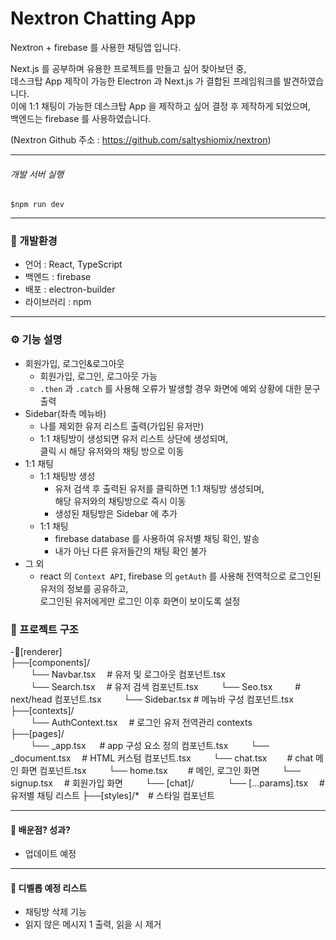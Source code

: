 # Nextron Chatting App

Nextron + firebase 를 사용한 채팅앱 입니다.

Next.js 를 공부하며 유용한 프로젝트를 만들고 싶어 찾아보던 중,  
데스크탑 App 제작이 가능한 Electron 과 Next.js 가 결합된 프레임워크를 발견하였습니다.  
이에 1:1 채팅이 가능한 데스크탑 App 을 제작하고 싶어 결정 후 제작하게 되었으며,  
백엔드는 firebase 를 사용하였습니다.

(Nextron Github 주소 : https://github.com/saltyshiomix/nextron)

---

###### 개발 서버 실행

```
$npm run dev
```

---

### 🚀 개발환경

- 언어 : React, TypeScript
- 백엔드 : firebase
- 배포 : electron-builder
- 라이브러리 : npm

---

### ⚙️ 기능 설명

- 회원가입, 로그인&로그아웃
  - 회원가입, 로그인, 로그아웃 가능
  - `.then` 과 `.catch` 를 사용해 오류가 발생할 경우 화면에 예외 상황에 대한 문구 출력
- Sidebar(좌측 메뉴바)
  - 나를 제외한 유저 리스트 출력(가입된 유저만)
  - 1:1 채팅방이 생성되면 유저 리스트 상단에 생성되며,  
    클릭 시 해당 유저와의 채팅 방으로 이동
- 1:1 채팅
  - 1:1 채팅방 생성
    - 유저 검색 후 출력된 유저를 클릭하면 1:1 채팅방 생성되며,  
      해당 유저와의 채팅방으로 즉시 이동
    - 생성된 채팅방은 Sidebar 에 추가
  - 1:1 채팅
    - firebase database 를 사용하여 유저별 채팅 확인, 발송
    - 내가 아닌 다른 유저들간의 채팅 확인 불가
- 그 외
  - react 의 `Context API`, firebase 의 `getAuth` 를 사용해 전역적으로 로그인된 유저의 정보를 공유하고,  
    로그인된 유저에게만 로그인 이후 화면이 보이도록 설정

### 📝 프로젝트 구조

-📂[renderer]  
├──[components]/  
　　 └── Navbar.tsx 　# 유저 및 로그아웃 컴포넌트.tsx  
　　 └── Search.tsx 　# 유저 검색 컴포넌트.tsx
　　 └── Seo.tsx 　 　# next/head 컴포넌트.tsx
　　 └── Sidebar.tsx # 메뉴바 구성 컴포넌트.tsx
├──[contexts]/  
　　 └── AuthContext.tsx 　# 로그인 유저 전역관리 contexts  
├──[pages]/  
　　 └── \_app.tsx 　 # app 구성 요소 정의 컴포넌트.tsx
　　 └── \_document.tsx 　# HTML 커스텀 컴포넌트.tsx
　　 └── chat.tsx 　　# chat 메인 화면 컴포넌트.tsx
　　 └── home.tsx 　　# 메인, 로그인 화면
　　 └── signup.tsx 　# 회원가입 화면
　　 └── [chat]/
　　 　 └── [...params].tsx 　# 유저별 채팅 리스트
├──[styles]/\*　# 스타일 컴포넌트

---

#### 📖 배운점? 성과?

- 업데이트 예정

---

#### 🤯 디벨롭 예정 리스트

- 채팅방 삭제 기능
- 읽지 않은 메시지 1 출력, 읽을 시 제거
